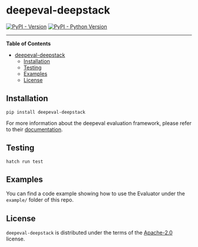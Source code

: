 # deepeval-deepstack

[![PyPI - Version](https://img.shields.io/pypi/v/deepeval-deepstack.svg)](https://pypi.org/project/deepeval-deepstack)
[![PyPI - Python Version](https://img.shields.io/pypi/pyversions/deepeval-deepstack.svg)](https://pypi.org/project/deepeval-deepstack)

---

**Table of Contents**

- [deepeval-deepstack](#deepeval-deepstack)
  - [Installation](#installation)
  - [Testing](#testing)
  - [Examples](#examples)
  - [License](#license)

## Installation

```console
pip install deepeval-deepstack
```

For more information about the deepeval evaluation framework, please refer to their [documentation](https://docs.confident-ai.com/docs/evaluation-introduction).

## Testing

```console
hatch run test
```

## Examples

You can find a code example showing how to use the Evaluator under the `example/` folder of this repo.

## License

`deepeval-deepstack` is distributed under the terms of the [Apache-2.0](https://spdx.org/licenses/Apache-2.0.html) license.
